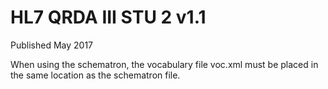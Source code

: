 # HL7 QRDA III STU 2 v1.1

Published May 2017

When  using the schematron, the vocabulary file voc.xml must be placed in the same location as the schematron file.